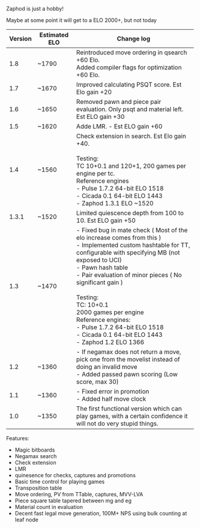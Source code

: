 Zaphod is just a hobby!

Maybe at some point it will get to a ELO 2000+, but not today





| Version	| Estimated ELO		| Change log |
| -------	| -------------		| ---------- |
| 1.8		| ~1790				| Reintroduced move ordering in qsearch +60 Elo. <br> Added compiler flags for optimization +60 Elo.
| 1.7		| ~1670				| Improved calculating PSQT score. Est Elo gain +20 |
| 1.6		| ~1650				| Removed pawn and piece pair evaluation. Only psqt and material left. Est ELO gain +30|
| 1.5		| ~1620				| Adde LMR. - Est ELO gain +60 |
| 1.4		| ~1560				| Check extension in search. Est Elo gain +40. <br><br> Testing: <br> TC 10+0.1 and 120+1, 200 games per engine per tc. <br> Reference engines <br> - Pulse 1.7.2 64-bit ELO 1518 <br> - Cicada 0.1 64-bit ELO 1443 <br> - Zaphod 1.3.1 ELO ~1520 |
| 1.3.1		| ~1520				| Limited quiescence depth from 100 to 10. Est ELO gain +50 |
| 1.3		| ~1470				| - Fixed bug in mate check ( Most of the elo increase comes from this ) <br>- Implemented custom hashtable for TT, configurable with specifying MB (not exposed to UCI) <br> - Pawn hash table <br> - Pair evaluation of minor pieces ( No significant gain )<br> <br> Testing: <br>TC: 10+0.1 <br> 2000 games per engine <br> Reference engines: <br>- Pulse 1.7.2 64-bit ELO 1518 <br>- Cicada 0.1 64-bit ELO 1443 <br> - Zaphod 1.2 ELO 1366
| 1.2		| ~1360				|  - If negamax does not return a move, pick one from the movelist instead of doing an invalid move <br> - Added passed pawn scoring (Low score, max 30)
| 1.1		| ~1360				|- Fixed error in promotion <br>- Added half move clock
| 1.0		| ~1350				| The first functional version which can play games, with a certain confidence it will not do very stupid things.


Features:
- Magic bitboards
- Negamax search
- Check extension
- LMR
- quinesence for checks, captures and promotions
- Basic time control for playing games
- Transposition table
- Move ordering, PV from TTable, captures, MVV-LVA
- Piece square table tapered between mg and eg
- Material count in evaluation
- Decent fast legal move generation, 100M+ NPS using bulk counting at leaf node

